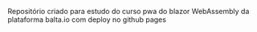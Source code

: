 Repositório criado para estudo do curso pwa do blazor WebAssembly da plataforma balta.io com deploy no github pages
